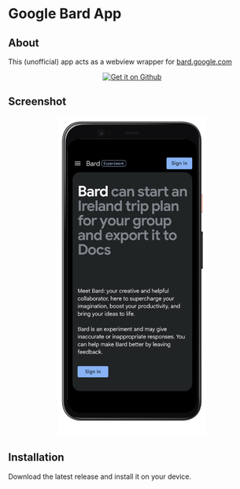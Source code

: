 # Google Bard App

## About

This (unofficial) app acts as a webview wrapper for [bard.google.com](https://bard.google.com)


<div align="center">
<a href='https://github.com/GoodL0gic/Bard-android-app/releases/tag/Main'><img alt='Get it on Github' src='./docs/assets/badge_github.png' height='80px'/></a>
</div>

## Screenshot

<div align="center">
<img src="./docs/assets/Screenshot_20230716-190519_Bard_google-pixel4xl-ohsoorange-portrait.png" width="300"  />
</div>

## Installation

Download the latest release and install it on your device.
